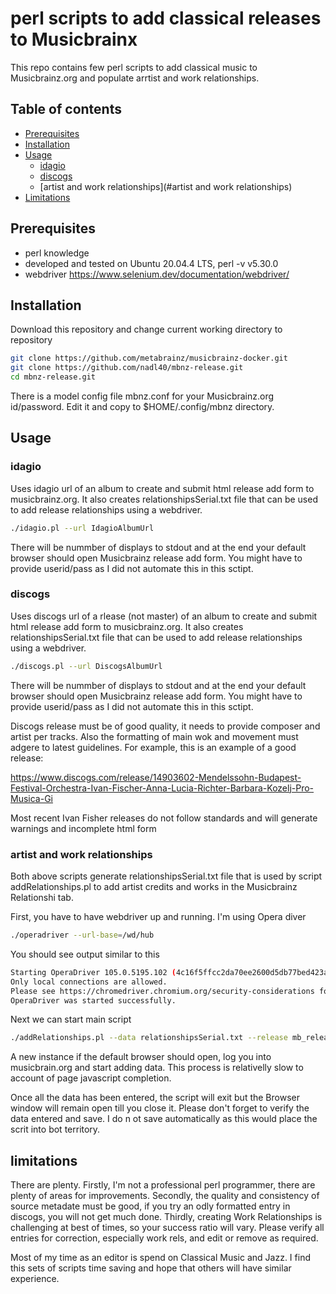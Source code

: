 # perl scripts to add classical releases to Musicbrainx

This repo contains few perl scripts to add classical music to Musicbrainz.org and populate arrtist and work relationships. 

## Table of contents

<!-- toc -->

- [Prerequisites](#prerequisites)
- [Installation](#installation)
- [Usage](#usage)
  * [idagio](#idagio)
  * [discogs](#discogs)
  * [artist and work relationships](#artist and work relationships)
- [Limitations](#limitations)

<!-- tocstop -->

## Prerequisites
* perl knowledge
* developed and tested on Ubuntu 20.04.4 LTS, perl -v v5.30.0
* webdriver https://www.selenium.dev/documentation/webdriver/

## Installation

Download this repository and change current working directory to repository

```bash
git clone https://github.com/metabrainz/musicbrainz-docker.git
git clone https://github.com/nadl40/mbnz-release.git
cd mbnz-release.git
```

There is a model config file mbnz.conf for your Musicbrainz.org id/password.
Edit it and copy to $HOME/.config/mbnz directory. 


## Usage

### idagio

Uses idagio url of an album to create and submit html release add form to musicbrainz.org.
It also creates relationshipsSerial.txt file that can be used to add release relationships using a webdriver.

```bash
./idagio.pl --url IdagioAlbumUrl
```

There will be nummber of displays to stdout and at the end your default browser should open Musicbrainz release add form. You might have to provide userid/pass as I did not automate this in this sctipt.

### discogs

Uses discogs url of a rlease (not master) of an album to create and submit html release add form to musicbrainz.org.
It also creates relationshipsSerial.txt file that can be used to add release relationships using a webdriver.

```bash
./discogs.pl --url DiscogsAlbumUrl
```

There will be nummber of displays to stdout and at the end your default browser should open Musicbrainz release add form. You might have to provide userid/pass as I did not automate this in this sctipt.

Discogs release must be of good quality, it needs to provide composer and artist per tracks. Also the formatting of main wok and movement must adgere to latest guidelines.
For example, this is an example of a good release:

https://www.discogs.com/release/14903602-Mendelssohn-Budapest-Festival-Orchestra-Ivan-Fischer-Anna-Lucia-Richter-Barbara-Kozelj-Pro-Musica-Gi

Most recent Ivan Fisher releases do not follow standards and will generate warnings and incomplete html form

### artist and work relationships

Both above scripts generate relationshipsSerial.txt file that is used by script addRelationships.pl to add artist credits and works in the Musicbrainz Relationshi tab.

First, you have to have webdriver up and running. I'm using Opera diver

```bash
./operadriver --url-base=/wd/hub
```
   
You should see output similar to this

```bash
Starting OperaDriver 105.0.5195.102 (4c16f5ffcc2da70ee2600d5db77bed423ac03a5a-refs/branch-heads/5195_55@{#4}) on port 9515
Only local connections are allowed.
Please see https://chromedriver.chromium.org/security-considerations for suggestions on keeping OperaDriver safe.
OperaDriver was started successfully.
```

Next we can start main script 
```bash
./addRelationships.pl --data relationshipsSerial.txt --release mb_release_id
```
   
A new instance if the default browser should open, log you into musicbrain.org and start adding data.
This process is relativelly slow to account of page javascript completion.

Once all the data has been entered, the script will exit but the Browser window will remain open till you close it. Please don't forget to verify the data entered and save. I do n ot save automatically as this would place the scrit into bot territory.

## limitations
There are plenty.
Firstly, I'm not a professional perl programmer, there are plenty of areas for improvements.
Secondly, the quality and consistency of source metadate must be good, if you try an odly formatted entry in discogs, you will not get much done.
Thirdly, creating Work Relationships is challenging at best of times, so your success ratio will vary. Please verify all entries for correction, especially work rels, and edit or remove as required.  

Most of my time as an editor is spend on Classical Music and Jazz. I find this sets of scripts time saving and hope that others will have similar experience.
